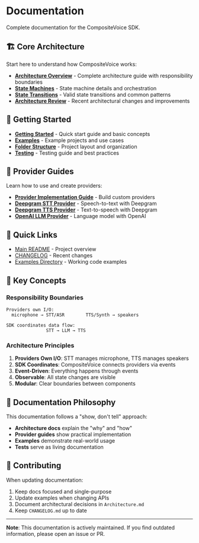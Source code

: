 # Documentation

Complete documentation for the CompositeVoice SDK.

## 🏗️ Core Architecture

Start here to understand how CompositeVoice works:

- **[Architecture Overview](./Architecture.md)** - Complete architecture guide with responsibility boundaries
- **[State Machines](./Final%20State%20Machine%20Architecture.md)** - State machine details and orchestration
- **[State Transitions](./State%20Transitions.md)** - Valid state transitions and common patterns
- **[Architecture Review](./Architecture%20Review%20Complete.md)** - Recent architectural changes and improvements

## 🚀 Getting Started

- **[Getting Started](./Getting%20Started.md)** - Quick start guide and basic concepts
- **[Examples](./Examples.md)** - Example projects and use cases
- **[Folder Structure](./Folder%20Structure.md)** - Project layout and organization
- **[Testing](./Testing.md)** - Testing guide and best practices

## 🔌 Provider Guides

Learn how to use and create providers:

- **[Provider Implementation Guide](./Provider%20Implementation%20Guide.md)** - Build custom providers
- **[Deepgram STT Provider](./Deepgram%20STT%20Provider.md)** - Speech-to-text with Deepgram
- **[Deepgram TTS Provider](./Deepgram%20TTS%20Provider.md)** - Text-to-speech with Deepgram
- **[OpenAI LLM Provider](./OpenAI%20LLM%20Provider.md)** - Language model with OpenAI

## 📁 Quick Links

- [Main README](../README.md) - Project overview
- [CHANGELOG](../CHANGELOG.md) - Recent changes
- [Examples Directory](../examples/) - Working code examples

## 🎯 Key Concepts

### Responsibility Boundaries

```
Providers own I/O:
  microphone → STT/ASR        TTS/Synth → speakers

SDK coordinates data flow:
               STT → LLM → TTS
```

### Architecture Principles

1. **Providers Own I/O**: STT manages microphone, TTS manages speakers
2. **SDK Coordinates**: CompositeVoice connects providers via events
3. **Event-Driven**: Everything happens through events
4. **Observable**: All state changes are visible
5. **Modular**: Clear boundaries between components

## 📝 Documentation Philosophy

This documentation follows a "show, don't tell" approach:

- **Architecture docs** explain the "why" and "how"
- **Provider guides** show practical implementation
- **Examples** demonstrate real-world usage
- **Tests** serve as living documentation

## 🤝 Contributing

When updating documentation:

1. Keep docs focused and single-purpose
2. Update examples when changing APIs
3. Document architectural decisions in `Architecture.md`
4. Keep `CHANGELOG.md` up to date

---

**Note**: This documentation is actively maintained. If you find outdated information, please open an issue or PR.
